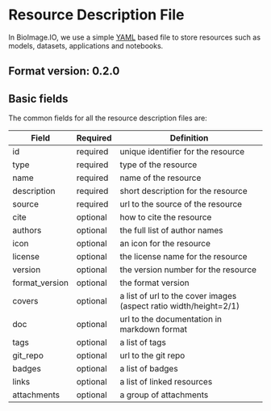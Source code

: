 # Resource Description File

In BioImage.IO, we use a simple [YAML](https://en.wikipedia.org/wiki/YAML) based file to store resources such as models, datasets, applications and notebooks.

## Format version: 0.2.0
## Basic fields

The common fields for all the resource description files are:

| Field | Required | Definition  |
|---|---|---|
| id | required | unique identifier for the resource |
| type | required | type of the resource |
| name  | required | name of the resource  |
| description | required | short description for the resource |
| source | required | url to the source of the resource |
| cite | optional | how to cite the resource |
| authors | optional | the full list of author names  |
| icon | optional | an icon for the resource  |
| license | optional | the license name for the resource  |
| version | optional | the version number for the resource  |
| format_version | optional | the format version |
| covers | optional | a list of url to the cover images (aspect ratio width/height=2/1)  |
| doc | optional | url to the documentation in markdown format  |
| tags | optional | a list of tags  |
| git_repo | optional | url to the git repo  |
| badges | optional | a list of badges|
| links | optional | a list of linked resources|
| attachments | optional | a group of attachments  |

